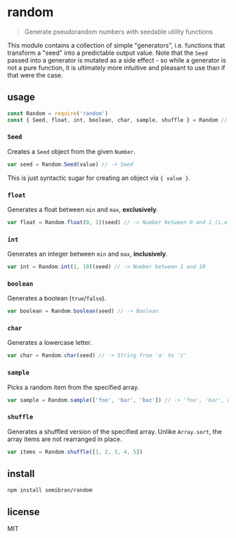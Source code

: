 # random
> Generate pseudorandom numbers with seedable utility functions

This module contains a collection of simple "generators", i.e. functions that transform a "seed" into a predictable output value. Note that the `Seed` passed into a generator is mutated as a side effect - so while a generator is not a pure function, it is ultimately more intuitive and pleasant to use than if that were the case.

## usage
```javascript
const Random = require('random')
const { Seed, float, int, boolean, char, sample, shuffle } = Random // or whatever methods you wish to expose
```

### `Seed`
Creates a `Seed` object from the given `Number`.
```javascript
var seed = Random.Seed(value) // -> Seed
```
This is just syntactic sugar for creating an object via `{ value }`.


### `float`
Generates a float between `min` and `max`, **exclusively**.
```javascript
var float = Random.float(0, 1)(seed) // -> Number between 0 and 1 (i.e. seedable Math.random())
```


### `int`
Generates an integer between `min` and `max`, **inclusively**.
```javascript
var int = Random.int(1, 10)(seed) // -> Number between 1 and 10
```


### `boolean`
Generates a boolean (`true`/`false`).
```javascript
var boolean = Random.boolean(seed) // -> Boolean
```


### `char`
Generates a lowercase letter.
```javascript
var char = Random.char(seed) // -> String from 'a' to 'z'
```


### `sample`
Picks a random item from the specified array.
```javascript
var sample = Random.sample(['foo', 'bar', 'baz']) // -> 'foo', 'bar', or 'baz'
```


### `shuffle`
Generates a shuffled version of the specified array. Unlike `Array.sort`, the array items are not rearranged in place.
```javascript
var items = Random.shuffle([1, 2, 3, 4, 5])
```



## install
```sh
npm install semibran/random
```

## license
MIT

